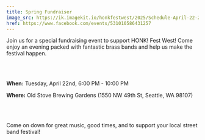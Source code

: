 ```yaml
---
title: Spring Fundraiser
image_src: https://ik.imagekit.io/honkfestwest/2025/Schedule-April-22-2025-Fundraising__16QkiMr6.jpg?updatedAt=1745094582186
href: https://www.facebook.com/events/531010586431257
---
```


Join us for a special fundraising event to support HONK! Fest West! Come enjoy an evening packed with fantastic brass bands and help us make the festival happen.

<br/><br/>

**When:** Tuesday, April 22nd, 6:00 PM - 10:00 PM

**Where:** Old Stove Brewing Gardens (1550 NW 49th St, Seattle, WA 98107)

<br/><br/>

Come on down for great music, good times, and to support your local street band festival!